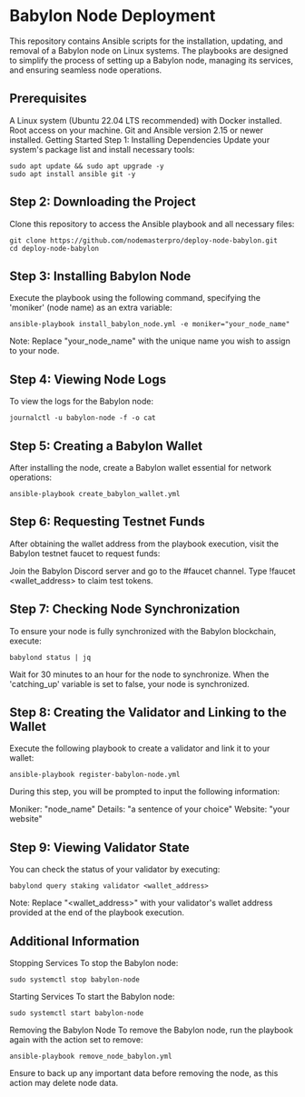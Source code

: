 # Babylon Node Deployment
This repository contains Ansible scripts for the installation, updating, and removal of a Babylon node on Linux systems. The playbooks are designed to simplify the process of setting up a Babylon node, managing its services, and ensuring seamless node operations.

## Prerequisites
A Linux system (Ubuntu 22.04 LTS recommended) with Docker installed.
Root access on your machine.
Git and Ansible version 2.15 or newer installed.
Getting Started
Step 1: Installing Dependencies
Update your system's package list and install necessary tools:

```
sudo apt update && sudo apt upgrade -y
sudo apt install ansible git -y
```
##  Step 2: Downloading the Project
Clone this repository to access the Ansible playbook and all necessary files:

```
git clone https://github.com/nodemasterpro/deploy-node-babylon.git
cd deploy-node-babylon
```

## Step 3: Installing Babylon Node
Execute the playbook using the following command, specifying the 'moniker' (node name) as an extra variable:

```
ansible-playbook install_babylon_node.yml -e moniker="your_node_name"
```
Note: Replace "your_node_name" with the unique name you wish to assign to your node.

## Step 4: Viewing Node Logs
To view the logs for the Babylon node:

```
journalctl -u babylon-node -f -o cat
```

## Step 5: Creating a Babylon Wallet
After installing the node, create a Babylon wallet essential for network operations:

```
ansible-playbook create_babylon_wallet.yml
```

## Step 6: Requesting Testnet Funds
After obtaining the wallet address from the playbook execution, visit the Babylon testnet faucet to request funds:

Join the Babylon Discord server and go to the #faucet channel. Type !faucet <wallet_address> to claim test tokens.

## Step 7: Checking Node Synchronization
To ensure your node is fully synchronized with the Babylon blockchain, execute:

```
babylond status | jq
```
Wait for 30 minutes to an hour for the node to synchronize. When the 'catching_up' variable is set to false, your node is synchronized.

## Step 8: Creating the Validator and Linking to the Wallet
Execute the following playbook to create a validator and link it to your wallet:

```
ansible-playbook register-babylon-node.yml
```

During this step, you will be prompted to input the following information:

Moniker: "node_name"
Details: "a sentence of your choice"
Website: "your website"

## Step 9: Viewing Validator State
You can check the status of your validator by executing:

```
babylond query staking validator <wallet_address>
```
Note: Replace "<wallet_address>" with your validator's wallet address provided at the end of the playbook execution.

## Additional Information
Stopping Services
To stop the Babylon node:
```
sudo systemctl stop babylon-node
```

Starting Services
To start the Babylon node:
```
sudo systemctl start babylon-node
```

Removing the Babylon Node
To remove the Babylon node, run the playbook again with the action set to remove:
```
ansible-playbook remove_node_babylon.yml
```
Ensure to back up any important data before removing the node, as this action may delete node data.